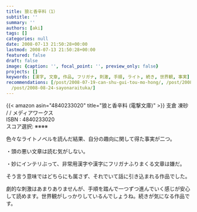 ```yaml
---
title: 狼と香辛料（1）
subtitle: ''
summary: ''
authors: [aki]
tags: []
categories: null
date: 2008-07-13 21:50:28+00:00
lastmod: 2008-07-13 21:50:28+00:00
featured: false
draft: false
image: {caption: '', focal_point: '', preview_only: false}
projects: []
keywords: [漢字, 文章, 作品, フリガナ, 刺激, 手順, ライト, 続き, 世界観, 事実]
recommendations: [/post/2008-07-19-can-shu-gui-tou-mo-hong/, /post/2008-10-10-luo-yu-bai-xuan-xia/,
  /post/2008-08-24-sayonaraituka/]
---
```

{{< amazon asin="4840233020" title="狼と香辛料 (電撃文庫)" >}}
支倉 凍砂 / / メディアワークス  
ISBN : 4840233020  
スコア選択: ※※※※  
  
色々なライトノベルを読んだ結果、自分の趣向に関して得た事実が二つ。  
  
・頭の悪い文章は読む気がしない。  
  
・妙にインテリぶって、非常用漢字や漢字にフリガナふりまくる文章は嫌だ。  
  
  
  
そう言う意味ではどちらにも属さず、それでいて話に引き込まれる作品でした。  
  
劇的な刺激はあまりありませんが、手順を踏んで一つずつ進んでいく感じが安心して読めます。世界観がしっかりしているんでしょうね。続きが気になる作品です。



